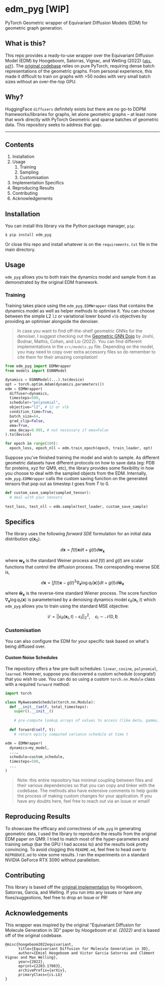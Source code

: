 # edm_pyg [WIP]
PyTorch Geometric wrapper of Equivariant Diffusion Models (EDM) for geometric graph generation.

## What is this?
This repo provides a ready-to-use wrapper over the Equivariant Diffusion Model (EDM) by Hoogeboom, Satorras, Vignac, and Welling (2022) ([`abs`](https://arxiv.org/abs/2203.17003), [`pdf`](https://arxiv.org/pdf/2203.17003.pdf)). The [original codebase](https://github.com/ehoogeboom/e3_diffusion_for_molecules) relies on pure PyTorch, requiring dense batch representations of the geometric graphs. From personal experience, this made it difficult to train on graphs with >50 nodes with very small batch sizes without an over-the-top GPU. 

## Why?
HuggingFace `diffusers` definitely exists but there are no go-to DDPM frameworks/libraries for graphs, let alone geometric graphs – at least none that work directly with PyTorch Geometric and sparse batches of geometric data. This repository seeks to address that gap.

---

## Contents 

1. Installation
2. Usage
    1. Training
    2. Sampling
    3. Customisation
3. Implementation Specifics
4. Reproducing Results
5. Contributing
6. Acknowledgements

## Installation

You can install this library via the Python package manager, `pip`:

```bash
$ pip install edm_pyg
```

Or close this repo and install whatever is on the `requirements.txt` file in the main directory.

## Usage
`edm_pyg` allows you to both train the dynamics model and sample from it as demonstrated by the original EDM framework. 

### Training

Training takes place using the `edm_pyg.EDMWrapper` class that contains the dynamics model as well as helper methods to optimise it. You can choose between the simple L2 `l2` or variational lower bound `vlb` objectives by providing an optimiser alongside the denoiser. 

> In case you want to find off-the-shelf geometric GNNs for the denoiser, I suggest checking out the [Geometric GNN Dojo](https://github.com/chaitjo/geometric-gnn-dojo) by Joshi, Bodnar, Mathis, Cohen, and Lio (2022). You can find different implementations in the `src/models.py` file. Depending on the model, you may need to copy over extra accessory files so do remember to cite them for their amazing compilation! 

```python
from edm_pyg import EDMWrapper
from models import EGNNModel

dynamics = EGNNModel(...).to(device)
opt = torch.optim.Adam(dynamics.parameters())
edm = EDMWrapper(
  diffuser=dynamics,
  timesteps=500,
  scheduler="polynomial",
  objective="l2", # l2 or vlb
  condition_time=True,
  batch_size=64,
  grad_clip=False,
  ema=True, 
  ema_decay=0.995, # not necessary if ema=False
).to(device)

for epoch in range(100):
  epoch_loss, epoch_nll = edm.train_epoch(epoch, train_loader, opt)
```

Suppose you've finished training the model and wish to sample. As different geometric datasets have different protocols on how to save data (eg: PDB for proteins, xyz for QM9, etc), the library provides some flexibility in how you choose to deal with the sampled objects from the EDM. Internally, `edm_pyg.EDMWrapper` calls the custom saving function on the generated tensors that pop out as timestep $t$ goes from $T$ to $0$.

```python
def custom_save_sample(sampled_tensor):
  # deal with your tensors
  
test_loss, test_nll = edm.sample(test_loader, custom_save_sample)
```

## Specifics
The library uses the following _forward SDE_ formulation for an initial data distribution $q(\mathbf{x}_0)$.

$$
d\mathbf{x} = f(t)\mathbf{x}dt + g(t)d\mathbf{w}_\mathbf{x}
$$

where $\mathbf{w}_\mathbf{x}$ is the standard Weiner process and $f(t)$ and $g(t)$ are scalar functions that control the diffusion process. The corresponding reverse SDE is,

$$
d\mathbf{x} = [f(t)\mathbf{x}-g(t)^2 \nabla_\mathbf{x}\log q_t(\mathbf{x})]dt \nonumber + g(t)d\mathbf{\tilde{w}}_\mathbf{x}
$$

where $`\mathbf{\tilde{w}}_\mathbf{x}`$ is the reverse-time standard Wiener process. The score function $`\nabla_\mathbf{x}\log q_t(\mathbf{x})`$ is parameterised by a denoising dynamics model $`\epsilon_\theta(\mathbf{x}_t, t)`$ which `edm_pyg` allows you to train using the standard MSE objective:

$$
\mathcal{L} = ||\epsilon_\theta(\mathbf{x}_t,t)-\epsilon_t||^2_2, \quad \epsilon_t \sim \mathcal{N}(0, \mathbf{I})
$$

### Customisation
You can also configure the EDM for your specific task based on what's being diffused over. 

#### Custom Noise Schedules
The repository offers a few pre-built schedules: `linear`, `cosine`, `polynomial`, `learned`. However, suppose you discovered a custom schedule (congrats!) that you wish to use. You can do so using a custom `torch.nn.Module` class with a required `forward` method:

```python
import torch

class MyAwesomeSchedule(torch.nn.Module):
  def __init__(self, total_timesteps):
    super().__init__()
    
    # pre-compute lookup arrays of values to access (like beta, gamma, alpha, alpha_bar, etc)
    
  def forward(self, t):
    # return epicly computed variance schedule at time t

edm = EDMWrapper(
  dynamics=my_model,
  ...,
  schedule=custom_schedule,
  timesteps=500,
  ...
)
```

> Note: this entire repository has minimal coupling between files and their various dependencies so that you can copy and tinker with the codebase. The methods also have extensive comments to help guide the process of making custom changes for your application. If you have any doubts here, feel free to reach out via an Issue or email! 

## Reproducing Results
To showcase the efficacy and _correctness_ of `edm_pyg` in generating geometric data, I used the library to reproduce the results from the original EDM paper on QM9. I tried to match most of the hyper-parameters and training setup (bar the GPU I had access to) and the results look pretty convincing. To avoid clogging this `README.md`, feel free to head over to `REPRODUCE.md` to view some results. I ran the experiments on a standard NVIDIA GeForce RTX 3090 without parallelism. 

## Contributing

This library is based off the [original implementation](https://github.com/ehoogeboom/e3_diffusion_for_molecules) by Hoogeboom, Satorras, Garcia, and Welling. If you run into any issues or have any fixes/suggestions, feel free to drop an Issue or PR!

## Acknowledgements
This wrapper was inspired by the original "Equivariant Diffusion for Molecule Generation in 3D" paper by _Hoogeboom et al. (2022)_ and is based off of the original codebase.

```
@misc{hoogeboom2022equivariant,
      title={Equivariant Diffusion for Molecule Generation in 3D}, 
      author={Emiel Hoogeboom and Victor Garcia Satorras and Clément Vignac and Max Welling},
      year={2022},
      eprint={2203.17003},
      archivePrefix={arXiv},
      primaryClass={cs.LG}
}
```
